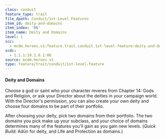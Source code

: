 ```yaml
---
class: conduit
feature_type: trait
file_dpath: Conduit/1st-Level Features
item_id: deity-and-domains
item_index: '06'
item_name: Deity and Domains
level: 1
scc:
  - mcdm.heroes.v1:feature.trait.conduit.1st-level-feature:deity-and-domains
scdc:
  - 1.1.1:10.1.8.1:06
source: mcdm.heroes.v1
type: feature/trait/conduit/1st-level-feature
---
```


#### Deity and Domains

Choose a god or saint who your character reveres from Chapter 14: Gods and Religion, or ask your Director about the deities in your campaign world. With the Director's permission, you can also create your own deity and choose four domains to be part of their portfolio.

After choosing your deity, pick two domains from their portfolio. The two domains you pick make up your subclass, and your choice of domains determines many of the features you'll gain as you gain new levels. (*Quick Build:* Adûn for deity, and Life and Protection as domains.)
